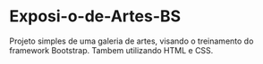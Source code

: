 # Exposi-o-de-Artes-BS
Projeto simples de uma galeria de artes, visando o treinamento do framework Bootstrap. Tambem utilizando HTML e CSS.
